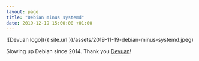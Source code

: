 ```yaml
---
layout: page
title: "Debian minus systemd"
date: 2019-12-19 15:00:00 +01:00
---
```


![Devuan logo]({{ site.url }}/assets/2019-11-19-debian-minus-systemd.jpeg)

Slowing up Debian since 2014. Thank you [Devuan](https://devuan.org)!
